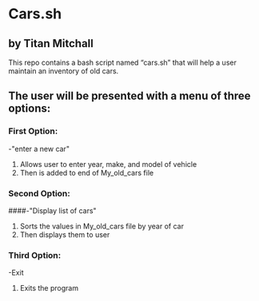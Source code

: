 # Cars.sh 
## by Titan Mitchall

This repo contains a bash script named “cars.sh” that will help a user maintain an inventory of old cars.
 
 ## The user will be presented with a menu of three options:
 ### First Option: 
  -"enter a new car"
   1. Allows user to enter year, make, and model of vehicle
   2. Then is added to end of My_old_cars file
 ### Second Option:
  ####-"Display list of cars"
   1. Sorts the values in My_old_cars file by year of car
   2. Then displays them to user
 ### Third Option:
  -Exit
   1. Exits the program
